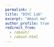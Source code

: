 ```yaml
---
permalink: /
title: "DIVC Lab"
excerpt: "About me"
author_profile: true
redirect_from: 
  - /about/
  - /about.html
---
```

